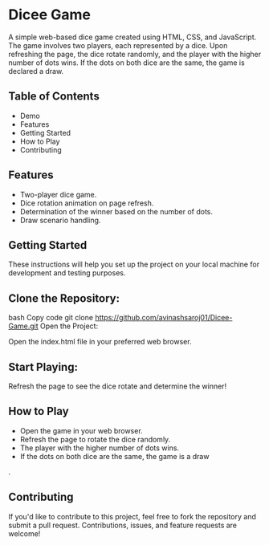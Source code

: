 <h1>Dicee Game</h1>
A simple web-based dice game created using HTML, CSS, and JavaScript. The game involves two players, each represented by a dice. Upon refreshing the page, the dice rotate randomly, and the player with the higher number of dots wins. If the dots on both dice are the same, the game is declared a draw.

 <h2> Table of Contents</h2>
<ul>
<li>
Demo
</li>
<li>
 Features
 </li>
<li>
Getting Started
 </li>
<li>
How to Play
 </li>
<li>
Contributing
 </li>
 </ul>

<h2> Features </h2>
<ul> 
 <li> Two-player dice game. </li> 
  <li>  Dice rotation animation on page refresh.</li>
  <li>
  Determination of the winner based on the number of dots.
  </li>
  <li>
Draw scenario handling. </ul> 
  </li>


 <h2>Getting Started</h2> 
These instructions will help you set up the project on your local machine for development and testing purposes.

<h2> Clone the Repository: </h2>

bash
Copy code
git clone https://github.com/avinashsaroj01/Dicee-Game.git
Open the Project:

Open the index.html file in your preferred web browser.

<h2>Start Playing:</h2> 

Refresh the page to see the dice rotate and determine the winner!

 <h2> How to Play</h2> 
<ul> 
 <li>
Open the game in your web browser.
 </li>
 <li>
Refresh the page to rotate the dice randomly.
 </li>
 <li>
The player with the higher number of dots wins.
 </li>
 <li>
If the dots on both dice are the same, the game is a draw
 </li>
 
</ul> .
<h2>Contributing</h2> 
If you'd like to contribute to this project, feel free to fork the repository and submit a pull request. Contributions, issues, and feature requests are welcome!
